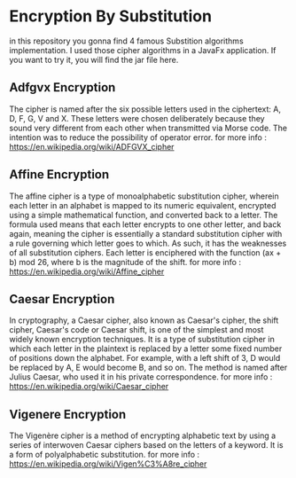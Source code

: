 # Encryption By Substitution

in this repository you gonna find 4 famous Substition algorithms implementation.
I used those cipher algorithms in a JavaFx application. 
If you want to try it, you will find the jar file here.

## Adfgvx Encryption
The cipher is named after the six possible letters used in the ciphertext: A, D, F, G, V and X. These letters were chosen deliberately because they sound very different from each other when transmitted via Morse code. The intention was to reduce the possibility of operator error.
for more info : https://en.wikipedia.org/wiki/ADFGVX_cipher

## Affine Encryption
The affine cipher is a type of monoalphabetic substitution cipher, wherein each letter in an alphabet is mapped to its numeric equivalent, encrypted using a simple mathematical function, and converted back to a letter. The formula used means that each letter encrypts to one other letter, and back again, meaning the cipher is essentially a standard substitution cipher with a rule governing which letter goes to which. As such, it has the weaknesses of all substitution ciphers. Each letter is enciphered with the function (ax + b) mod 26, where b is the magnitude of the shift.
for more info : https://en.wikipedia.org/wiki/Affine_cipher

## Caesar Encryption
In cryptography, a Caesar cipher, also known as Caesar's cipher, the shift cipher, Caesar's code or Caesar shift, is one of the simplest and most widely known encryption techniques. It is a type of substitution cipher in which each letter in the plaintext is replaced by a letter some fixed number of positions down the alphabet. For example, with a left shift of 3, D would be replaced by A, E would become B, and so on. The method is named after Julius Caesar, who used it in his private correspondence.
for more info : https://en.wikipedia.org/wiki/Caesar_cipher

## Vigenere Encryption 
The Vigenère cipher is a method of encrypting alphabetic text by using a series of interwoven Caesar ciphers based on the letters of a keyword. It is a form of polyalphabetic substitution.
for more info : https://en.wikipedia.org/wiki/Vigen%C3%A8re_cipher



